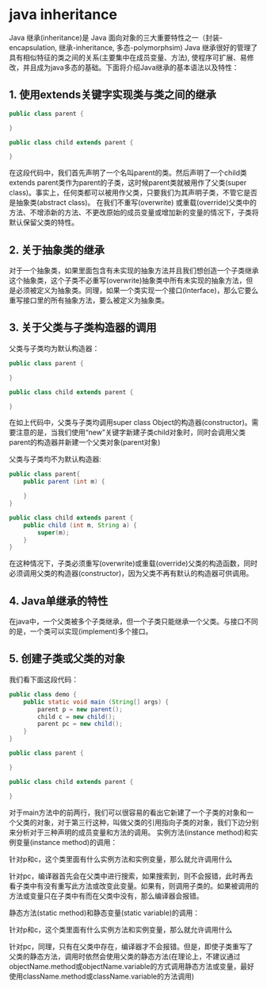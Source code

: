 # java inheritance

Java 继承(inheritance)是 Java 面向对象的三大重要特性之一（封装-encapsulation,   继承-inheritance,  多态-polymorphsim)   Java 继承很好的管理了具有相似特征的类之间的关系(主要集中在成员变量、方法),  使程序可扩展、易修改，并且成为java多态的基础。下面将介绍Java继承的基本语法以及特性：



## 1.  使用extends关键字实现类与类之间的继承
``` java
public class parent {

}

public class child extends parent {

}
```
在这段代码中，我们首先声明了一个名叫parent的类。然后声明了一个child类extends parent类作为parent的子类，这时候parent类就被用作了父类(super class)。事实上，任何类都可以被用作父类，只要我们为其声明子类，不管它是否是抽象类(abstract class)。 在我们不重写(overwrite) 或重载(override)父类中的方法、不增添新的方法、不更改原始的成员变量或增加新的变量的情况下，子类将默认保留父类的特性。
## 2.  关于抽象类的继承

对于一个抽象类，如果里面包含有未实现的抽象方法并且我们想创造一个子类继承这个抽象类，这个子类不必重写(overwrite)抽象类中所有未实现的抽象方法，但是必须被定义为抽象类。同理，如果一个类实现一个接口(Interface)，那么它要么重写接口里的所有抽象方法，要么被定义为抽象类。

## 3. 关于父类与子类构造器的调用

父类与子类均为默认构造器：
``` java
public class parent {

}

public class child extends parent {

}
```
在如上代码中，父类与子类均调用super class Object的构造器(constructor)。需要注意的是，当我们使用“new”关键字新建子类child对象时，同时会调用父类parent的构造器并新建一个父类对象(parent对象)


父类与子类均不为默认构造器:
``` java
public class parent{
    public parent (int m) {

    }
}

public class child extends parent {
    public child (int m, String a) {
        super(m);
    }
}
```
在这种情况下，子类必须重写(overwrite)或重载(override)父类的构造函数，同时必须调用父类的构造器(constructor)，因为父类不再有默认的构造器可供调用。


## 4. Java单继承的特性

在java中，一个父类被多个子类继承，但一个子类只能继承一个父类。与接口不同的是，一个类可以实现(implement)多个接口。



## 5. 创建子类或父类的对象

我们看下面这段代码：
``` java
public class demo {
    public static void main (String[] args) {
        parent p = new parent();
        child c = new child();
        parent pc = new child();
    }
}

public class parent {

}

public class child extends parent {

}
```
对于main方法中的前两行，我们可以很容易的看出它新建了一个子类的对象和一个父类的对象，对于第三行这种，叫做父类的引用指向子类的对象，我们下边分别来分析对于三种声明的成员变量和方法的调用。
实例方法(instance method)和实例变量(instance method)的调用：

针对p和c，这个类里面有什么实例方法和实例变量，那么就允许调用什么

针对pc，编译器首先会在父类中进行搜索，如果搜索到，则不会报错，此时再去看子类中有没有重写此方法或改变此变量。如果有，则调用子类的。如果被调用的方法或变量只在子类中有而在父类中没有，那么编译器会报错。

静态方法(static method)和静态变量(static variable)的调用：   

针对p和c，这个类里面有什么实例方法和实例变量，那么就允许调用什么

针对pc，同理，只有在父类中存在，编译器才不会报错。但是，即使子类重写了父类的静态方法，调用时依然会使用父类的静态方法(在理论上，不建议通过objectName.method或objectName.variable的方式调用静态方法或变量，最好使用className.method或className.variable的方法调用)
